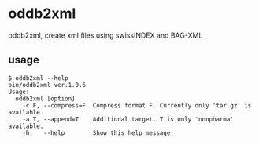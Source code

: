 oddb2xml
========

oddb2xml, create xml files using swissINDEX and BAG-XML


usage
-----

```
$ oddb2xml --help
bin/oddb2xml ver.1.0.6
Usage:
  oddb2xml [option]
    -c F, --compress=F  Compress format F. Currently only 'tar.gz' is available.
    -a T, --append=T    Additional target. T is only 'nonpharma' available.
    -h,   --help        Show this help message.

```
